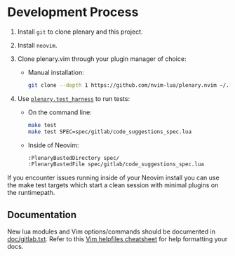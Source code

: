 # Development Process

1. Install `git` to clone plenary and this project.
2. Install `neovim`.
3. Clone plenary.vim through your plugin manager of choice:

   - Manual installation:

     ```sh
     git clone --depth 1 https://github.com/nvim-lua/plenary.nvim ~/.local/share/nvim/site/pack/vendor/start/plenary.nvim
     ```

5. Use [`plenary.test_harness`](https://github.com/nvim-lua/plenary.nvim#plenarytest_harness) to run tests:

   - On the command line:

     ```sh
     make test
     make test SPEC=spec/gitlab/code_suggestions_spec.lua
     ```

   - Inside of Neovim:

     ```sh
     :PlenaryBustedDirectory spec/
     :PlenaryBustedFile spec/gitlab/code_suggestions_spec.lua
     ```

If you encounter issues running inside of your Neovim install you can use the make test targets which start a clean session with minimal plugins on the runtimepath.

## Documentation

New lua modules and Vim options/commands should be documented in [doc/gitlab.txt](/doc/gitlab.txt).
Refer to this [Vim helpfiles cheatsheet](https://devhints.io/vim-help) for help formatting your docs.

